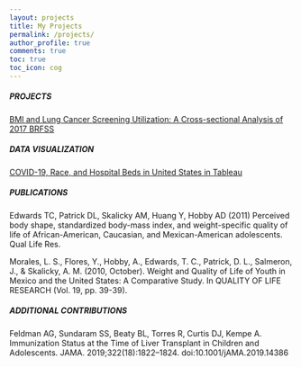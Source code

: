 ```yaml
---
layout: projects
title: My Projects
permalink: /projects/
author_profile: true
comments: true
toc: true
toc_icon: cog
---
```


##### PROJECTS

[BMI and Lung Cancer Screening Utilization: A Cross-sectional Analysis of 2017 BRFSS](https://andreahobby.com/projects/lung-cancer-screening/)

##### DATA VISUALIZATION
[COVID-19, Race, and Hospital Beds in United States in Tableau](https://andreahobby.com/projects/covid19-race-hospital/)

##### PUBLICATIONS
Edwards TC, Patrick DL, Skalicky AM, Huang Y, Hobby AD (2011) Perceived body shape, standardized body-mass index, and weight-specific quality of life of African-American, Caucasian, and Mexican-American adolescents. Qual Life Res.

Morales, L. S., Flores, Y., Hobby, A., Edwards, T. C., Patrick, D. L., Salmeron, J., & Skalicky, A. M. (2010, October). Weight and Quality of Life of Youth in Mexico and the United States: A Comparative Study. In QUALITY OF LIFE RESEARCH (Vol. 19, pp. 39-39).

##### ADDITIONAL CONTRIBUTIONS
Feldman AG, Sundaram SS, Beaty BL, Torres R, Curtis DJ, Kempe A. Immunization Status at the Time of Liver Transplant in Children and Adolescents. JAMA. 2019;322(18):1822–1824. doi:10.1001/jAMA.2019.14386

